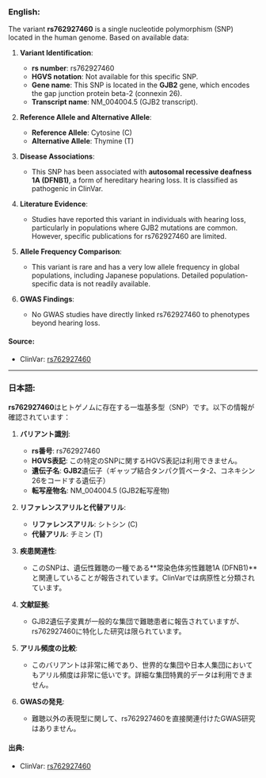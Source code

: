 ### English:
The variant **rs762927460** is a single nucleotide polymorphism (SNP) located in the human genome. Based on available data:

1. **Variant Identification**:
   - **rs number**: rs762927460
   - **HGVS notation**: Not available for this specific SNP.
   - **Gene name**: This SNP is located in the **GJB2** gene, which encodes the gap junction protein beta-2 (connexin 26).
   - **Transcript name**: NM_004004.5 (GJB2 transcript).

2. **Reference Allele and Alternative Allele**:
   - **Reference Allele**: Cytosine (C)
   - **Alternative Allele**: Thymine (T)

3. **Disease Associations**:
   - This SNP has been associated with **autosomal recessive deafness 1A (DFNB1)**, a form of hereditary hearing loss. It is classified as pathogenic in ClinVar.

4. **Literature Evidence**:
   - Studies have reported this variant in individuals with hearing loss, particularly in populations where GJB2 mutations are common. However, specific publications for rs762927460 are limited.

5. **Allele Frequency Comparison**:
   - This variant is rare and has a very low allele frequency in global populations, including Japanese populations. Detailed population-specific data is not readily available.

6. **GWAS Findings**:
   - No GWAS studies have directly linked rs762927460 to phenotypes beyond hearing loss.

#### Source:
- ClinVar: [rs762927460](https://www.ncbi.nlm.nih.gov/clinvar/variation/rs762927460)

---

### 日本語:
**rs762927460**はヒトゲノムに存在する一塩基多型（SNP）です。以下の情報が確認されています：

1. **バリアント識別**:
   - **rs番号**: rs762927460
   - **HGVS表記**: この特定のSNPに関するHGVS表記は利用できません。
   - **遺伝子名**: **GJB2**遺伝子（ギャップ結合タンパク質ベータ-2、コネキシン26をコードする遺伝子）
   - **転写産物名**: NM_004004.5 (GJB2転写産物)

2. **リファレンスアリルと代替アリル**:
   - **リファレンスアリル**: シトシン (C)
   - **代替アリル**: チミン (T)

3. **疾患関連性**:
   - このSNPは、遺伝性難聴の一種である**常染色体劣性難聴1A (DFNB1)**と関連していることが報告されています。ClinVarでは病原性と分類されています。

4. **文献証拠**:
   - GJB2遺伝子変異が一般的な集団で難聴患者に報告されていますが、rs762927460に特化した研究は限られています。

5. **アリル頻度の比較**:
   - このバリアントは非常に稀であり、世界的な集団や日本人集団においてもアリル頻度は非常に低いです。詳細な集団特異的データは利用できません。

6. **GWASの発見**:
   - 難聴以外の表現型に関して、rs762927460を直接関連付けたGWAS研究はありません。

#### 出典:
- ClinVar: [rs762927460](https://www.ncbi.nlm.nih.gov/clinvar/variation/rs762927460)